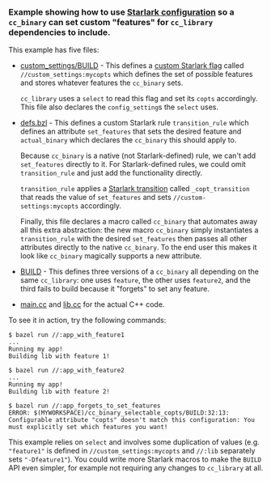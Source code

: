 ### Example showing how to use [Starlark configuration](https://docs.bazel.build/versions/master/skylark/config.html) so a `cc_binary` can set custom "features" for `cc_library` dependencies to include.


This example has five files:

* [custom_settings/BUILD](custom_settings/BUILD) - This defines a [custom
  Starlark
  flag](https://docs.bazel.build/versions/master/skylark/config.html#user-defined-build-settings)
  called `//custom_settings:mycopts` which defines the set of possible features
  and stores whatever features the `cc_binary` sets.
  
  `cc_library` uses a `select` to read this flag and set its `copts`
  accordingly. This file also declares the `config_setting`s the `select` uses.
  
* [defs.bzl](defz.bzl) - This defines a custom Starlark rule `transition_rule`
  which defines an attribute `set_features` that sets the desired feature and
  `actual_binary` which declares the `cc_binary` this should apply to.
  
  Because `cc_binary` is a native (not Starlark-defined) rule, we can't
  add `set_features` directly to it. For Starlark-defined rules, we could
  omit `transition_rule` and just add the functionality directly.
  
  `transition_rule` applies a [Starlark
  transition](https://docs.bazel.build/versions/master/skylark/config.html#user-defined-transitions)
  called `_copt_transition` that reads the value of `set_features` and sets
  `//custom-settings:mycopts` accordingly.
  
  Finally, this file declares a macro called `cc_binary` that automates away all
  this extra abstraction: the new macro `cc_binary` simply instantiates a
  `transition_rule` with the desired `set_features` then passes all other
  attributes directly to the native `cc_binary`. To the end user this makes it
  look like `cc_binary` magically supports a new attribute.
  
* [BUILD](BUILD) - This defines three versions of a `cc_binary` all depending on
  the same `cc_library`: one uses `feature`, the other uses `feature2`, and the
  third fails to build because it "forgets" to set any feature.
  
* [main.cc](main.cc) and [lib.cc](lib.cc) for the actual C++ code.

To see it in action, try the following commands:

```
$ bazel run //:app_with_feature1
...
Running my app!
Building lib with feature 1!
```

```
$ bazel run //:app_with_feature2
...
Running my app!
Building lib with feature 2!
```

```
$ bazel run //:app_forgets_to_set_features 
ERROR: $(MYWORKSPACE)/cc_binary_selectable_copts/BUILD:32:13: Configurable attribute "copts" doesn't match this configuration: You must explicitly set which features you want!
```

This example relies on `select` and involves some duplication of values
(e.g. `"feature1"` is defined in `//custom_settings:mycopts` and `//:lib`
separately sets `"-Dfeature1"`). You could write more Starlark macros to make the
`BUILD` API even simpler, for example not requiring any changes to
`cc_library` at all.
